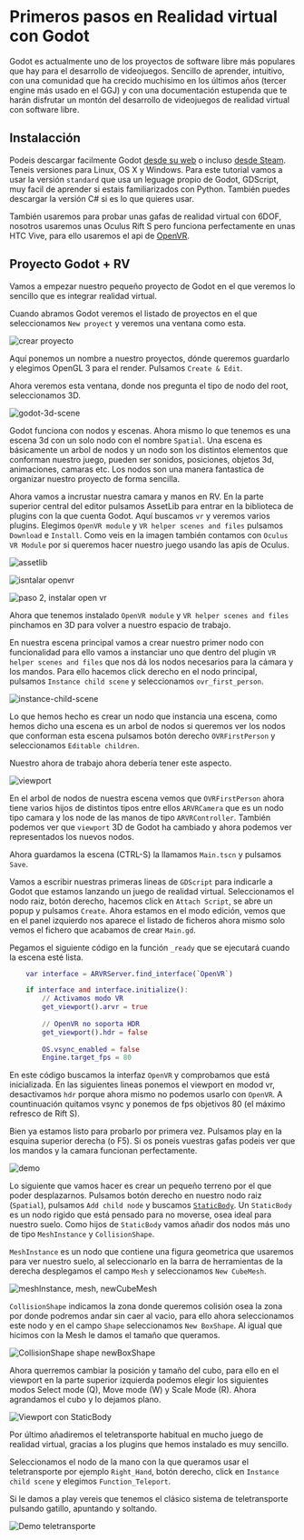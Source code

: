 # Primeros pasos en Realidad virtual con Godot

Godot es actualmente uno de los proyectos de software libre más populares que hay para el desarrollo de videojuegos. Sencillo de aprender, intuitivo, con una comunidad que ha crecido muchisimo en los últimos años (tercer engine más usado en el GGJ) y con una documentación estupenda que te harán disfrutar un montón del desarrollo de videojuegos de realidad virtual con software libre.

## Instalacción

Podeis descargar facilmente Godot [desde su web](https://godotengine.org/) o incluso [desde Steam](https://store.steampowered.com/app/404790/Godot_Engine/). Teneis versiones para Linux, OS X y Windows. Para este tutorial vamos a usar la versión `standard` que usa un leguage propio de Godot, GDScript, muy facil de aprender si estais familiarizados con Python. También puedes descargar la versión C# si es lo que quieres usar.

También usaremos para probar unas gafas de realidad virtual con 6DOF, nosotros usaremos unas Oculus Rift S pero funciona perfectamente en unas HTC Vive, para ello usaremos el api de [OpenVR](https://en.wikipedia.org/wiki/OpenVR).

## Proyecto Godot + RV

Vamos a empezar nuestro pequeño proyecto de Godot en el que veremos lo sencillo que es integrar realidad virtual.

Cuando abramos Godot veremos el listado de proyectos en el que seleccionamos `New proyect` y veremos una ventana como esta.

![crear proyecto](https://raw.githubusercontent.com/juanfran/posts/master/godot/getting-started-godot-vr/assets/create-project.png)

Aquí ponemos un nombre a nuestro proyectos, dónde queremos guardarlo y elegimos OpenGL 3 para el render. Pulsamos `Create & Edit`.

Ahora veremos esta ventana, donde nos pregunta el tipo de nodo del root, seleccionamos 3D.

![godot-3d-scene](https://raw.githubusercontent.com/juanfran/posts/master/godot/getting-started-godot-vr/assets/godot-3d-scene.png)

Godot funciona con nodos y escenas. Ahora mismo lo que tenemos es una escena 3d con un solo nodo con el nombre `Spatial`. Una escena es básicamente un arbol de nodos y un nodo son los distintos elementos que conforman nuestro juego, pueden ser sonidos, posiciones, objetos 3d, animaciones, camaras etc. Los nodos son una manera fantastica de organizar nuestro proyecto de forma sencilla.

Ahora vamos a incrustar nuestra camara y manos en RV. En la parte superior central del editor pulsamos AssetLib para entrar en la biblioteca de plugins con la que cuenta Godot. Aquí buscamos `vr` y veremos varios plugins. Elegimos `OpenVR module` y `VR helper scenes and files` pulsamos `Download` e `Install`. Como veis en la imagen también contamos con `Oculus VR Module` por si queremos hacer nuestro juego usando las apis de Oculus.

![assetlib](https://raw.githubusercontent.com/juanfran/posts/master/godot/getting-started-godot-vr/assets/assetlib.png)

![isntalar openvr](https://raw.githubusercontent.com/juanfran/posts/master/godot/getting-started-godot-vr/assets/install-open-vr.png)

![paso 2, instalar open vr](https://raw.githubusercontent.com/juanfran/posts/master/godot/getting-started-godot-vr/assets/install2-open-vr.png)

Ahora que tenemos instalado `OpenVR module` y `VR helper scenes and files` pinchamos en 3D para volver a nuestro espacio de trabajo.

En nuestra escena principal vamos a crear nuestro primer nodo con funcionalidad para ello vamos a instanciar uno que dentro del plugin  `VR helper scenes and files` que nos dá los nodos necesarios para la cámara y los mandos. Para ello hacemos click derecho en el nodo principal, pulsamos `Instance child scene` y seleccionamos `ovr_first_person`.

![instance-child-scene](https://raw.githubusercontent.com/juanfran/posts/master/godot/getting-started-godot-vr/assets/instance-openvr.png)

Lo que hemos hecho es crear un nodo que instancia una escena, como hemos dicho una escena es un arbol de nodos si queremos ver los nodos que conforman esta escena pulsamos botón derecho `OVRFirstPerson` y seleccionamos `Editable children`.

Nuestro ahora de trabajo ahora debería tener este aspecto.

![viewport](https://raw.githubusercontent.com/juanfran/posts/master/godot/getting-started-godot-vr/assets/viewport.png)

En el arbol de nodos de nuestra escena vemos que `OVRFirstPerson` ahora tiene varios hijos de distintos tipos entre ellos `ARVRCamera` que es un nodo tipo camara y los node de las manos de tipo `ARVRController`. También podemos ver que `viewport` 3D de Godot ha cambiado y ahora podemos ver representados los nuevos nodos. 

Ahora guardamos la escena (CTRL-S) la llamamos `Main.tscn` y pulsamos `Save`.

Vamos a escribir nuestras primeras lineas de `GDScript` para indicarle a Godot que estamos lanzando un juego de realidad virtual. Seleccionamos el nodo raiz, botón derecho, hacemos click en `Attach Script`, se abre un popup y pulsamos `Create`. Ahora estamos en el modo edición, vemos que en el panel izquierdo nos aparece el listado de ficheros ahora mismo solo vemos el fichero que acabamos de crear `Main.gd`.

Pegamos el siguiente código en la función `_ready` que se ejecutará cuando la escena esté lista.

```gd
    var interface = ARVRServer.find_interface(`OpenVR`)

    if interface and interface.initialize():
        // Activamos modo VR
        get_viewport().arvr = true
        
        // OpenVR no soporta HDR
        get_viewport().hdr = false
             
        OS.vsync_enabled = false
        Engine.target_fps = 80
```

En este código buscamos la interfaz `OpenVR` y comprobamos que está inicializada. En las siguientes lineas ponemos el viewport en modod vr, desactivamos `hdr` porque ahora mismo no podemos usarlo con `OpenVR`. A countinuación quitamos vsync y ponemos de fps objetivos 80 (el máximo refresco de Rift S).


Bien ya estamos listo para probarlo por primera vez. Pulsamos play en la esquina superior derecha (o F5). Si os poneis vuestras gafas podeis ver que los mandos y la camara funcionan perfectamente.

![demo](https://raw.githubusercontent.com/juanfran/posts/master/godot/getting-started-godot-vr/assets/demo1.png)

Lo siguiente que vamos hacer es crear un pequeño terreno por el que poder desplazarnos. Pulsamos botón derecho en nuestro nodo raiz (`Spatial`), pulsamos `Add child node` y buscamos [`StaticBody`](https://docs.godotengine.org/en/3.1/classes/class_staticbody.html). Un `StaticBody` es un nodo rigido que está pensado para no moverse, osea ideal para nuestro suelo. Como hijos de `StaticBody` vamos añadir dos nodos más uno de tipo `MeshInstance` y `CollisionShape`.

`MeshInstance` es un nodo que contiene una figura geometrica que usaremos para ver nuestro suelo, al seleccionarlo en la barra de herramientas de la derecha desplegamos el campo `Mesh` y seleccionamos `New CubeMesh`. 

![meshInstance, mesh, newCubeMesh](https://raw.githubusercontent.com/juanfran/posts/master/godot/getting-started-godot-vr/assets/mesh.png)

`CollisionShape` indicamos la zona donde queremos colisión osea la zona por donde podremos andar sin caer al vacio, para ello ahora seleccionamos este nodo y en el campo `Shape` seleccionamos `New BoxShape`. Al igual que hicimos con la Mesh le damos el tamaño que queramos.

![CollisionShape shape newBoxShape](https://raw.githubusercontent.com/juanfran/posts/master/godot/getting-started-godot-vr/assets/collision.gif)

Ahora querremos cambiar la posición y tamaño del cubo, para ello en el viewport en la parte superior izquierda podemos elegir los siguientes modos Select mode (Q), Move mode (W) y Scale Mode (R). Ahora agrandamos el cubo y lo dejamos plano.

![Viewport con StaticBody](https://raw.githubusercontent.com/juanfran/posts/master/godot/getting-started-godot-vr/assets/final-static-body.gif)

Por último añadiremos el teletransporte habitual en mucho juego de realidad virtual, gracias a los plugins que hemos instalado es muy sencillo.

Seleccionamos el nodo de la mano con la que queramos usar el teletransporte por ejemplo `Right_Hand`, botón derecho, click en `Instance child scene` y elegimos `Function_Teleport`.

Si le damos a play vereis que tenemos el clásico sistema de teletransporte pulsando gatillo, apuntando y soltando.

![Demo teletransporte](https://raw.githubusercontent.com/juanfran/posts/master/godot/getting-started-godot-vr/assets/demo2.gif)

